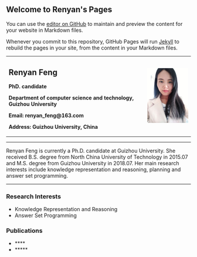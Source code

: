 ## Welcome to Renyan's Pages

You can use the [editor on GitHub](https://github.com/fengrenyan/fengrenyan.github.io/edit/master/index.md) to maintain and preview the content for your website in Markdown files.

Whenever you commit to this repository, GitHub Pages will run [Jekyll](https://jekyllrb.com/) to rebuild the pages in your site, from the content in your Markdown files.
<section class="main-content">
      <div>
<table border="0">
  <tr>
    <td width="75%">
      <h1>Renyan Feng</h1>
      <p><b>PhD. candidate</b></p>
      <p><b>Department of computer science and technology, Guizhou University</b></p>
      <p><b>Email: renyan_feng@163.com</b></p>
      <p><b>Address: Guizhou University, China</b></p>
    </td>
    <td width="25%">
      <img src="/ptPage.jpg" width="100%" />
    </td>
  </tr>
</table>
</div>

<hr />

<p>Renyan Feng is currently a Ph.D. candidate at Guizhou University. She received B.S. degree from North China University of Technology in 2015.07  and M.S. degree from Guizhou University in 2018.07. Her main research interests include knowledge representation and reasoning, planning and answer set programming.</p>

<hr />


<h3 id="研究方向">Research Interests</h3>
<ul>
  <li>Knowledge Representation and Reasoning</li>
  <li>Answer Set Programming</li>
</ul>

<h3 id="论文">Publications</h3>
<ul>
  <li>****</li>
  <li>*****</li>
</ul>



